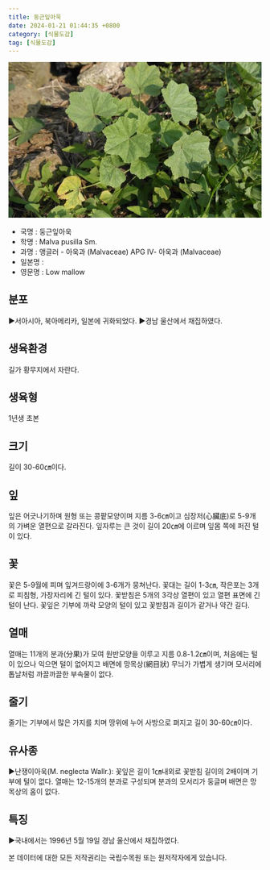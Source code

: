 ```yaml
---
title: 둥근잎아욱
date: 2024-01-21 01:44:35 +0800
category: [식물도감]
tag: [식물도감]
---
```




![둥근잎아욱](/assets/img/fileUpload/plants/basic/Malvaceae/Malva/2335/2335_20160725165256615files_th2.jpg)
- 국명 : 둥근잎아욱
- 학명 : Malva pusilla Sm.
- 과명 : 앵글러 - 아욱과 (Malvaceae) APG Ⅳ- 아욱과 (Malvaceae)
- 일본명 : 
- 영문명 : Low mallow


## 분포
▶서아시아, 북아메리카, 일본에 귀화되었다. 
▶경남 울산에서 채집하였다.
## 생육환경
길가 황무지에서 자란다.
## 생육형
1년생 초본
## 크기
길이 30-60㎝이다.
## 잎
잎은 어긋나기하며 원형 또는 콩팥모양이며 지름 3-6㎝이고 심장저(心臟底)로 5-9개의 가벼운 열편으로 갈라진다. 잎자루는 큰 것이 길이 20㎝에 이르며 잎몸 쪽에 퍼진 털이 있다.
## 꽃
꽃은 5-9월에 피며 잎겨드랑이에 3-6개가 뭉쳐난다. 꽃대는 길이 1-3㎝, 작은포는 3개로 피침형, 가장자리에 긴 털이 있다. 꽃받침은 5개의 3각상 열편이 있고 열편 표면에 긴 털이 난다. 꽃잎은 기부에 까락 모양의 털이 있고 꽃받침과 길이가 같거나 약간 길다.
## 열매
열매는 11개의 분과(分果)가 모여 원반모양을 이루고 지름 0.8-1.2㎝이며, 처음에는 털이 있으나 익으면 털이 없어지고 배면에 망목상(網目狀) 무늬가 가볍게 생기며 모서리에 톱날처럼 까끌까끌한 부속물이 없다.
## 줄기
줄기는 기부에서 많은 가지를 치며 땅위에 누어 사방으로 펴지고 길이 30-60㎝이다.
## 유사종
▶난쟁이아욱(M. neglecta Wallr.): 꽃잎은 길이 1㎝내외로 꽃받침 길이의 2배이며 기부에 털이 없다. 열매는 12-15개의 분과로 구성되며 분과의 모서리가 둥글며 배면은 망목상의 홈이 없다.
## 특징
▶국내에서는 1996년 5월 19일 경남 울산에서 채집하였다.






본 데이터에 대한 모든 저작권리는 국립수목원 또는 원저작자에게 있습니다.
